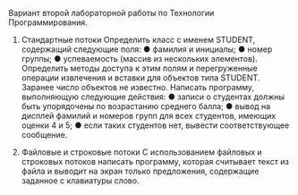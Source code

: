 Вариант второй лабораторной работы по Технологии Программирования.
1. Стандартные потоки
Определить класс с именем STUDENT, содержащий следующие поля:
● фамилия и инициалы;
● номер группы;
● успеваемость (массив из нескольких элементов).
Определить методы доступа к этим полям и перегруженные операции
извлечения и вставки для объектов типа STUDENT.
Заранее число объектов не известно.
Написать программу, выполняющую следующие действия:
● записи о студентах должны быть упорядочены по возрастанию
среднего балла;
● вывод на дисплей фамилий и номеров групп для всех студентов,
имеющих оценки 4 и 5;
● если таких студентов нет, вывести соответствующее сообщение.

2. Файловые и строковые потоки
С использованием файловых и строковых потоков написать программу, 
которая считывает текст из файла и выводит на экран только предложения,
содержащие заданное с клавиатуры слово.
